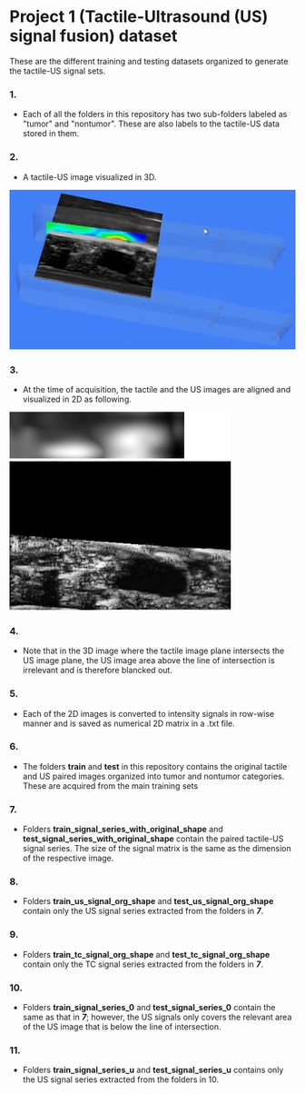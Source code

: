 # Project 1 (Tactile-Ultrasound (US) signal fusion) dataset

These are the different training and testing datasets organized to generate the tactile-US signal sets.

### 1. 
- Each of all the folders in this repository has two sub-folders labeled as "tumor" and "nontumor". These are also labels to the tactile-US data stored in them.

### 2. 
- A tactile-US image visualized in 3D.

![Tctile-US image in 3D](Resources/In_3D.bmp)

### 3. 
- At the time of acquisition, the tactile and the US images are aligned and visualized in 2D as following.

<font color="red"></font>![Tctile-US image in 2D](Resources/sample_tactile-US_img.png)

### 4. 
- Note that in the 3D image where the tactile image plane intersects the US image plane, the US image area above the line of intersection is irrelevant and is 
therefore blancked out.

### 5. 
- Each of the 2D images is converted to intensity signals in row-wise manner and is saved as numerical 2D matrix in a .txt file.

### 6. 
- The folders **train** and **test** in this repository contains the original tactile and US paired images organized into tumor and nontumor categories. These are acquired 
from the main training sets

### 7. 
- Folders **train_signal_series_with_original_shape** and **test_signal_series_with_original_shape** contain the paired tactile-US signal series. The size of the signal matrix 
is the same as the dimension of the respective image.

### 8. 
- Folders **train_us_signal_org_shape** and **test_us_signal_org_shape** contain only the US signal series extracted from the folders in ***7***.

### 9.
- Folders **train_tc_signal_org_shape** and **test_tc_signal_org_shape** contain only the TC signal series extracted from the folders in ***7***.

### 10. 
- Folders **train_signal_series_0** and **test_signal_series_0** contain the same as that in ***7***; however, the US signals only covers the relevant area of the US image 
that is below the line of intersection.

### 11. 
- Folders **train_signal_series_u** and **test_signal_series_u** contains only the US signal series extracted from the folders in 10.
